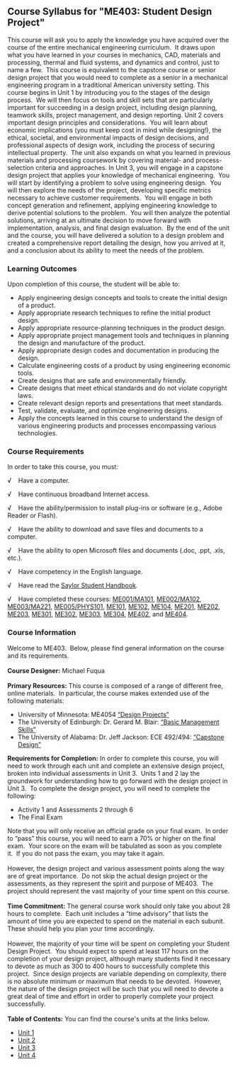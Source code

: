 Course Syllabus for "ME403: Student Design Project"
---------------------------------------------------

This course will ask you to apply the knowledge you have acquired over
the course of the entire mechanical engineering curriculum.  It draws
upon what you have learned in your courses in mechanics, CAD, materials
and processing, thermal and fluid systems, and dynamics and control,
just to name a few.  This course is equivalent to the capstone course or
senior design project that you would need to complete as a senior in a
mechanical engineering program in a traditional American university
setting. This course begins in Unit 1 by introducing you to the stages
of the design process.  We will then focus on tools and skill sets that
are particularly important for succeeding in a design project, including
design planning, teamwork skills, project management, and design
reporting. Unit 2 covers important design principles and
considerations.  You will learn about economic implications (you must
keep cost in mind while designing!), the ethical, societal, and
environmental impacts of design decisions, and professional aspects of
design work, including the process of securing intellectual property. 
The unit also expands on what you learned in previous materials and
processing coursework by covering material- and process-selection
criteria and approaches. In Unit 3, you will engage in a capstone design
project that applies your knowledge of mechanical engineering.  You will
start by identifying a problem to solve using engineering design.  You
will then explore the needs of the project, developing specific metrics
necessary to achieve customer requirements.  You will engage in both
concept generation and refinement, applying engineering knowledge to
derive potential solutions to the problem.  You will then analyze the
potential solutions, arriving at an ultimate decision to move forward
with implementation, analysis, and final design evaluation.  By the end
of the unit and the course, you will have delivered a solution to a
design problem and created a comprehensive report detailing the design,
how you arrived at it, and a conclusion about its ability to meet the
needs of the problem.

### Learning Outcomes

Upon completion of this course, the student will be able to:

-   Apply engineering design concepts and tools to create the initial
    design of a product.
-   Apply appropriate research techniques to refine the initial product
    design.
-   Apply appropriate resource-planning techniques in the product
    design.
-   Apply appropriate project management tools and techniques in
    planning the design and manufacture of the product.
-   Apply appropriate design codes and documentation in producing the
    design.
-   Calculate engineering costs of a product by using engineering
    economic tools.
-   Create designs that are safe and environmentally friendly.
-   Create designs that meet ethical standards and do not violate
    copyright laws.
-   Create relevant design reports and presentations that meet
    standards.
-   Test, validate, evaluate, and optimize engineering designs.
-   Apply the concepts learned in this course to understand the design
    of various engineering products and processes encompassing various
    technologies.

### Course Requirements

In order to take this course, you must:  
  
 √    Have a computer.  
  
 √    Have continuous broadband Internet access.  
  
 √    Have the ability/permission to install plug-ins or software (e.g.,
Adobe Reader or Flash).  
  
 √    Have the ability to download and save files and documents to a
computer.  
  
 √    Have the ability to open Microsoft files and documents (.doc,
.ppt, .xls, etc.).  
  
 √    Have competency in the English language.  
  
 √    Have read the [Saylor Student
Handbook](http://www.saylor.org/site/wp-content/uploads/2012/05/Saylor-StudentHandbook.pdf).  
  
 √    Have completed these courses:
[ME001/MA101](http://www.saylor.org/courses/me001/),
[ME002/MA102](http://www.saylor.org/courses/me002/),
[ME003/MA221](http://www.saylor.org/courses/me003/),
[ME005/PHYS101](http://www.saylor.org/courses/me005/),
[ME101](http://www.saylor.org/courses/me101/),
[ME102](http://www.saylor.org/courses/me102/),
[ME104](http://www.saylor.org/courses/me104/),
[ME201](http://www.saylor.org/courses/me201/),
[ME202](http://www.saylor.org/courses/me202/),
[ME203](http://www.saylor.org/courses/me203/),
[ME301](http://www.saylor.org/courses/me301/),
[ME302](http://www.saylor.org/courses/me302/),
[ME303](http://www.saylor.org/courses/me303/),
[ME304](http://www.saylor.org/courses/me304/),
[ME402](http://www.saylor.org/courses/me402/), and
[ME404](http://www.saylor.org/courses/me404/).

### Course Information

Welcome to ME403.  Below, please find general information on the course
and its requirements.  
    
 **Course Designer:** Michael Fuqua  
    
 **Primary Resources:** This course is composed of a range of different
free, online materials.  In particular, the course makes extended use of
the following materials:  

-   University of Minnesota: ME4054 [“Design
    Projects”](http://www.me.umn.edu/courses/me4054/index.html)
-   The University of Edinburgh: Dr. Gerard M. Blair: [“Basic Management
    Skills”](http://www.ee.ed.ac.uk/~gerard/Management)
-   The University of Alabama: Dr. Jeff Jackson: ECE 492/494: [“Capstone
    Design”](http://jjackson.eng.ua.edu/courses/capstone/lectures/)

**Requirements for Completion:** In order to complete this course, you
will need to work through each unit and complete an extensive design
project, broken into individual assessments in Unit 3.  Units 1 and 2
lay the groundwork for understanding how to go forward with the design
project in Unit 3.  To complete the design project, you will need to
complete the following:  

-   Activity 1 and Assessments 2 through 6
-   The Final Exam

Note that you will only receive an official grade on your final exam. 
In order to “pass” this course, you will need to earn a 70% or higher on
the final exam.  Your score on the exam will be tabulated as soon as you
complete it.  If you do not pass the exam, you may take it again.  
    
 However, the design project and various assessment points along the way
are of great importance.  Do not skip the actual design project or the
assessments, as they represent the spirit and purpose of ME403.  The
project should represent the vast majority of your time spent on this
course.  
    
 **Time Commitment:** The general course work should only take you about
28 hours to complete.  Each unit includes a “time advisory” that lists
the amount of time you are expected to spend on the material in each
subunit.  These should help you plan your time accordingly.  
    
 However, the majority of your time will be spent on completing your
Student Design Project.  You should expect to spend at least 117 hours
on the completion of your design project, although many students find it
necessary to devote as much as 300 to 400 hours to successfully complete
this project.  Since design projects are variable depending on
complexity, there is no absolute minimum or maximum that needs to be
devoted.  However, the nature of the design project will be such that
you will need to devote a great deal of time and effort in order to
properly complete your project successfully.  
    
**Table of Contents:** You can find the course's units at the links below.

- [Unit 1](https://legacy.saylor.org/me403/Unit01/)
- [Unit 2](https://legacy.saylor.org/me403/Unit02/)
- [Unit 3](https://legacy.saylor.org/me403/Unit03/)
- [Unit 4](https://legacy.saylor.org/me403/Unit04/)

